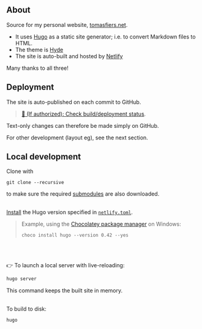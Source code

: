 About
-----

Source for my personal website, [tomasfiers.net](https://tomasfiers.net).

- It uses [Hugo](https://gohugo.io/) as a static site generator; i.e. to convert Markdown files to HTML.
- The theme is [Hyde](https://themes.gohugo.io/hyde/)
- The site is auto-built and hosted by [Netlify](https://www.netlify.com/)

Many thanks to all three!


Deployment
----------

The site is auto-published on each commit to GitHub.
> [🚀 (If authorized): Check build/deployment status](https://app.netlify.com/sites/tomasfiers/overview).

Text-only changes can therefore be made simply on GitHub.

For other development (layout eg), see the next section.


Local development
-----------------

Clone with
```
git clone --recursive
```
to make sure the required [submodules](.gitmodules) are also downloaded.
<br>
<br>

[Install](https://gohugo.io/getting-started/installing/)
the Hugo version specified in [`netlify.toml`](netlify.toml).  
> Example, using the [Chocolatey package manager](https://chocolatey.org/install)
on Windows:
> ```
> choco install hugo --version 0.42 --yes
> ```
<br>
<br>

👉 To launch a local server with live-reloading:
```bash
hugo server
```
This command keeps the built site in memory.
<br>
<br>

To build to disk:
```
hugo
```
